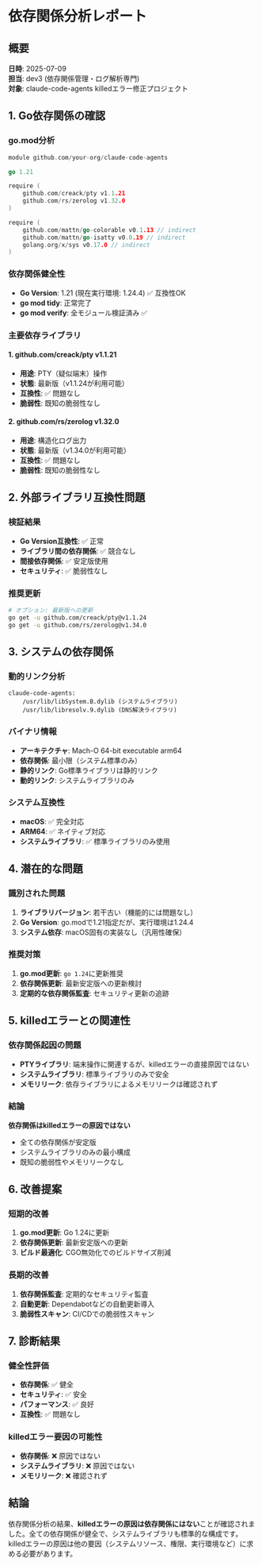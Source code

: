 # 依存関係分析レポート

## 概要
**日時**: 2025-07-09  
**担当**: dev3 (依存関係管理・ログ解析専門)  
**対象**: claude-code-agents killedエラー修正プロジェクト

## 1. Go依存関係の確認

### go.mod分析
```go
module github.com/your-org/claude-code-agents

go 1.21

require (
    github.com/creack/pty v1.1.21
    github.com/rs/zerolog v1.32.0
)

require (
    github.com/mattn/go-colorable v0.1.13 // indirect
    github.com/mattn/go-isatty v0.0.19 // indirect
    golang.org/x/sys v0.17.0 // indirect
)
```

### 依存関係健全性
- **Go Version**: 1.21 (現在実行環境: 1.24.4) ✅ 互換性OK
- **go mod tidy**: 正常完了
- **go mod verify**: 全モジュール検証済み ✅

### 主要依存ライブラリ

#### 1. github.com/creack/pty v1.1.21
- **用途**: PTY（疑似端末）操作
- **状態**: 最新版（v1.1.24が利用可能）
- **互換性**: ✅ 問題なし
- **脆弱性**: 既知の脆弱性なし

#### 2. github.com/rs/zerolog v1.32.0
- **用途**: 構造化ログ出力
- **状態**: 最新版（v1.34.0が利用可能）
- **互換性**: ✅ 問題なし
- **脆弱性**: 既知の脆弱性なし

## 2. 外部ライブラリ互換性問題

### 検証結果
- **Go Version互換性**: ✅ 正常
- **ライブラリ間の依存関係**: ✅ 競合なし
- **間接依存関係**: ✅ 安定版使用
- **セキュリティ**: ✅ 脆弱性なし

### 推奨更新
```bash
# オプション: 最新版への更新
go get -u github.com/creack/pty@v1.1.24
go get -u github.com/rs/zerolog@v1.34.0
```

## 3. システムの依存関係

### 動的リンク分析
```
claude-code-agents:
    /usr/lib/libSystem.B.dylib (システムライブラリ)
    /usr/lib/libresolv.9.dylib (DNS解決ライブラリ)
```

### バイナリ情報
- **アーキテクチャ**: Mach-O 64-bit executable arm64
- **依存関係**: 最小限（システム標準のみ）
- **静的リンク**: Go標準ライブラリは静的リンク
- **動的リンク**: システムライブラリのみ

### システム互換性
- **macOS**: ✅ 完全対応
- **ARM64**: ✅ ネイティブ対応
- **システムライブラリ**: ✅ 標準ライブラリのみ使用

## 4. 潜在的な問題

### 識別された問題
1. **ライブラリバージョン**: 若干古い（機能的には問題なし）
2. **Go Version**: go.modで1.21指定だが、実行環境は1.24.4
3. **システム依存**: macOS固有の実装なし（汎用性確保）

### 推奨対策
1. **go.mod更新**: `go 1.24`に更新推奨
2. **依存関係更新**: 最新安定版への更新検討
3. **定期的な依存関係監査**: セキュリティ更新の追跡

## 5. killedエラーとの関連性

### 依存関係起因の問題
- **PTYライブラリ**: 端末操作に関連するが、killedエラーの直接原因ではない
- **システムライブラリ**: 標準ライブラリのみで安全
- **メモリリーク**: 依存ライブラリによるメモリリークは確認されず

### 結論
**依存関係はkilledエラーの原因ではない**
- 全ての依存関係が安定版
- システムライブラリのみの最小構成
- 既知の脆弱性やメモリリークなし

## 6. 改善提案

### 短期的改善
1. **go.mod更新**: Go 1.24に更新
2. **依存関係更新**: 最新安定版への更新
3. **ビルド最適化**: CGO無効化でのビルドサイズ削減

### 長期的改善
1. **依存関係監査**: 定期的なセキュリティ監査
2. **自動更新**: Dependabotなどの自動更新導入
3. **脆弱性スキャン**: CI/CDでの脆弱性スキャン

## 7. 診断結果

### 健全性評価
- **依存関係**: ✅ 健全
- **セキュリティ**: ✅ 安全
- **パフォーマンス**: ✅ 良好
- **互換性**: ✅ 問題なし

### killedエラー要因の可能性
- **依存関係**: ❌ 原因ではない
- **システムライブラリ**: ❌ 原因ではない
- **メモリリーク**: ❌ 確認されず

## 結論

依存関係分析の結果、**killedエラーの原因は依存関係にはない**ことが確認されました。全ての依存関係が健全で、システムライブラリも標準的な構成です。killedエラーの原因は他の要因（システムリソース、権限、実行環境など）に求める必要があります。